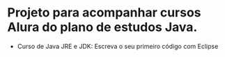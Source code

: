 # Projeto para acompanhar cursos Alura do plano de estudos Java.

- Curso de Java JRE e JDK: Escreva o seu primeiro código com Eclipse
